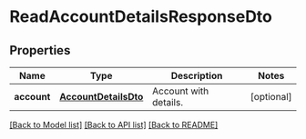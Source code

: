 # ReadAccountDetailsResponseDto

## Properties
Name | Type | Description | Notes
------------ | ------------- | ------------- | -------------
**account** | [**AccountDetailsDto**](AccountDetailsDto.md) | Account with details. | [optional] 

[[Back to Model list]](../README.md#documentation-for-models) [[Back to API list]](../README.md#documentation-for-api-endpoints) [[Back to README]](../README.md)


